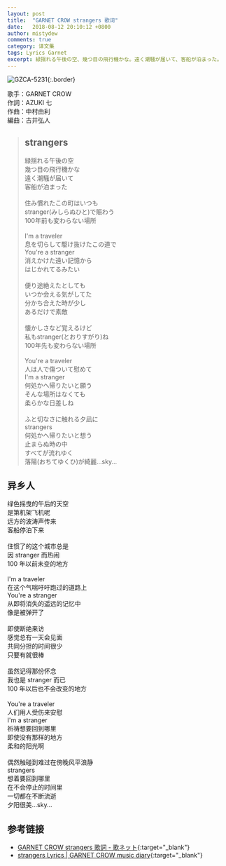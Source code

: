 ```yaml
---
layout: post
title:  "GARNET CROW strangers 歌词"
date:   2018-08-12 20:10:12 +0800
author: mistydew
comments: true
category: 译文集
tags: Lyrics Garnet
excerpt: 緑揺れる午後の空、幾つ目の飛行機かな。遠く潮騒が届いて、客船が泊まった。
---
```

![GZCA-5231](https://crowsub.github.io/images/discography/album/GZCA-5231.jpg){:.border}

歌手：GARNET CROW<br>
作詞：AZUKI 七<br>
作曲：中村由利<br>
編曲：古井弘人

<blockquote class="lyric-original">
  <h2>strangers</h2>
  <p>
    緑揺れる午後の空<br>
    幾つ目の飛行機かな<br>
    遠く潮騒が届いて<br>
    客船が泊まった<br>
    <br>
    住み慣れたこの町はいつも<br>
    stranger(みしらぬひと)で賑わう<br>
    100年前も変わらない場所<br>
    <br>
    I'm a traveler<br>
    息を切らして駆け抜けたこの道で<br>
    You're a stranger<br>
    消えかけた遠い記憶から<br>
    はじかれてるみたい<br>
    <br>
    便り途絶えたとしても<br>
    いつか会える気がしてた<br>
    分かち合えた時が少し<br>
    あるだけで素敵<br>
    <br>
    懐かしさなど覚えるけど<br>
    私もstranger(とおりすがり)ね<br>
    100年先も変わらない場所<br>
    <br>
    You're a traveler<br>
    人は人で傷ついて慰めて<br>
    I'm a stranger<br>
    何処かへ帰りたいと願う<br>
    そんな場所はなくても<br>
    柔らかな日差しね<br>
    <br>
    ふと切なさに触れる夕凪に<br>
    strangers<br>
    何処かへ帰りたいと想う<br>
    止まらぬ時の中<br>
    すべてが流れゆく<br>
    落陽(おちてゆくひ)が綺麗…sky...
  </p>
</blockquote>

<div class="lyric-translation">
  <h2>异乡人</h2>
  <p>
    绿色摇曳的午后的天空<br>
    是第机架飞机呢<br>
    远方的波涛声传来<br>
    客船停泊下来<br>
    <br>
    住惯了的这个城市总是<br>
    因 stranger 而热闹<br>
    100 年以前未变的地方<br>
    <br>
    I'm a traveler<br>
    在这个气喘吁吁跑过的道路上<br>
    You're a stranger<br>
    从即将消失的遥远的记忆中<br>
    像是被弹开了<br>
    <br>
    即使断绝来访<br>
    感觉总有一天会见面<br>
    共同分担的时间很少<br>
    只要有就很棒<br>
    <br>
    虽然记得那份怀念<br>
    我也是 stranger 而已<br>
    100 年以后也不会改变的地方<br>
    <br>
    You're a traveler<br>
    人们用人受伤来安慰<br>
    I'm a stranger<br>
    祈祷想要回到哪里<br>
    即使没有那样的地方<br>
    柔和的阳光啊<br>
    <br>
    偶然触碰到难过在傍晚风平浪静<br>
    strangers<br>
    想着要回到哪里<br>
    在不会停止的时间里<br>
    一切都在不断流逝<br>
    夕阳很美…sky...
  </p>
</div>

## 参考链接

* [GARNET CROW strangers 歌詞 - 歌ネット](https://www.uta-net.com/song/105961/){:target="_blank"}
* [strangers Lyrics \| GARNET CROW music diary](https://crowsub.github.io/lyrics/original/strangers.html){:target="_blank"}
